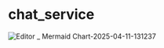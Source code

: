 # chat_service

![Editor _ Mermaid Chart-2025-04-11-131237](https://github.com/user-attachments/assets/81dc7910-c192-461e-b672-4cd09a256190)

